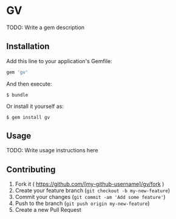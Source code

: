 # GV

TODO: Write a gem description

## Installation

Add this line to your application's Gemfile:

```ruby
gem 'gv'
```

And then execute:

    $ bundle

Or install it yourself as:

    $ gem install gv

## Usage

TODO: Write usage instructions here

## Contributing

1. Fork it ( https://github.com/[my-github-username]/gv/fork )
2. Create your feature branch (`git checkout -b my-new-feature`)
3. Commit your changes (`git commit -am 'Add some feature'`)
4. Push to the branch (`git push origin my-new-feature`)
5. Create a new Pull Request
